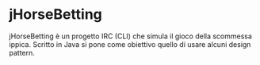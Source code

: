 # jHorseBetting
jHorseBetting è un progetto IRC (CLI) che simula il gioco della scommessa ippica. Scritto in Java si pone come obiettivo quello di usare alcuni design pattern.
